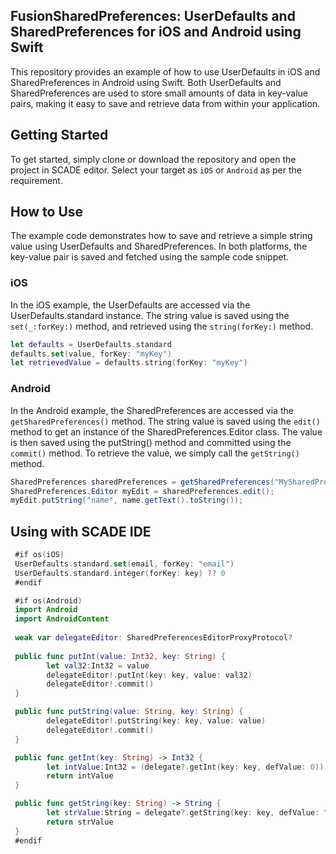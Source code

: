 ## FusionSharedPreferences: UserDefaults and SharedPreferences for iOS and Android using Swift

This repository provides an example of how to use UserDefaults in iOS and SharedPreferences in Android using Swift. Both UserDefaults and SharedPreferences are used to store small amounts of data in key-value pairs, making it easy to save and retrieve data from within your application.

## Getting Started
To get started, simply clone or download the repository and open the project in SCADE editor. Select your target as `iOS` or `Android` as per the requirement.

## How to Use
The example code demonstrates how to save and retrieve a simple string value using UserDefaults and SharedPreferences. In both platforms, the key-value pair is saved and fetched using the sample code snippet. 

### iOS

In the iOS example, the UserDefaults are accessed via the UserDefaults.standard instance. The string value is saved using the `set(_:forKey:)` method, and retrieved using the `string(forKey:)` method.

```swift
let defaults = UserDefaults.standard
defaults.set(value, forKey: "myKey")
let retrievedValue = defaults.string(forKey: "myKey")
```

### Android
In the Android example, the SharedPreferences are accessed via the `getSharedPreferences()` method. The string value is saved using the `edit()` method to get an instance of the SharedPreferences.Editor class. The value is then saved using the putString() method and committed using the `commit()` method. To retrieve the value, we simply call the `getString()` method.

```java
SharedPreferences sharedPreferences = getSharedPreferences("MySharedPref", MODE_PRIVATE);
SharedPreferences.Editor myEdit = sharedPreferences.edit();
myEdit.putString("name", name.getText().toString());
```

## Using with SCADE IDE

```swift
 #if os(iOS)
 UserDefaults.standard.set(email, forKey: "email")
 UserDefaults.standard.integer(forKey: key) ?? 0
 #endif

 #if os(Android)
 import Android
 import AndroidContent
  
 weak var delegateEditor: SharedPreferencesEditorProxyProtocol?
 
 public func putInt(value: Int32, key: String) {
        let val32:Int32 = value
        delegateEditor!.putInt(key: key, value: val32)
        delegateEditor!.commit()
 }

 public func putString(value: String, key: String) {
        delegateEditor!.putString(key: key, value: value)
        delegateEditor!.commit()
 }

 public func getInt(key: String) -> Int32 {
        let intValue:Int32 = (delegate?.getInt(key: key, defValue: 0)) ?? 0
        return intValue
 }

 public func getString(key: String) -> String {
        let strValue:String = delegate?.getString(key: key, defValue: "defvalueforgetstring")  ?? ""
        return strValue
 }
 #endif

```
